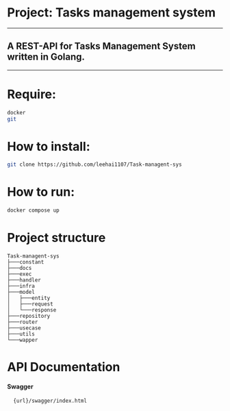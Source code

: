 # Project: Tasks management system
----
## A REST-API for Tasks Management System written in Golang.
----
# Require:
```bash
docker
git 
```

# How to install:
```bash
git clone https://github.com/leehai1107/Task-managent-sys
```
# How to run:
```bash
docker compose up
```

# Project structure
```
Task-managent-sys
├───constant 
├───docs
├───exec
├───handler
├───infra
├───model
│   ├───entity
│   ├───request
│   └───response
├───repository
├───router
├───usecase
├───utils
└───wapper

```

# API Documentation

#### Swagger

```http
  {url}/swagger/index.html
```




